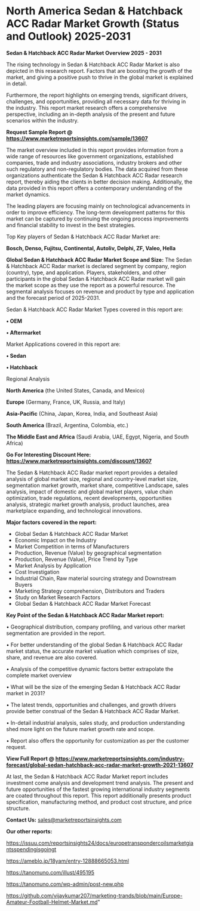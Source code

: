 # North America Sedan & Hatchback ACC Radar Market Growth (Status and Outlook) 2025-2031

<Strong> Sedan & Hatchback ACC Radar Market Overview 2025 - 2031</strong>

The rising technology in Sedan & Hatchback ACC Radar Market is also depicted in this research report. Factors that are boosting the growth of the market, and giving a positive push to thrive in the global market is explained in detail.

Furthermore, the report highlights on emerging trends, significant drivers, challenges, and opportunities, providing all necessary data for thriving in the industry. This report market research offers a comprehensive perspective, including an in-depth analysis of the present and future scenarios within the industry.

<strong>Request Sample Report @ <a href=https://www.marketreportsinsights.com/sample/13607>https://www.marketreportsinsights.com/sample/13607</a></strong>

The market overview included in this report provides information from a wide range of resources like government organizations, established companies, trade and industry associations, industry brokers and other such regulatory and non-regulatory bodies. The data acquired from these organizations authenticate the Sedan & Hatchback ACC Radar research report, thereby aiding the clients in better decision making. Additionally, the data provided in this report offers a contemporary understanding of the market dynamics.

The leading players are focusing mainly on technological advancements in order to improve efficiency. The long-term development patterns for this market can be captured by continuing the ongoing process improvements and financial stability to invest in the best strategies.

Top Key players of Sedan & Hatchback ACC Radar Market are:

<strong>Bosch, Denso, Fujitsu, Continental, Autoliv, Delphi, ZF, Valeo, Hella</strong>

<strong><b>Global Sedan & Hatchback ACC Radar Market Scope and Size:</b></strong>
The Sedan & Hatchback ACC Radar market is declared segment by company, region (country), type, and application. Players, stakeholders, and other participants in the global Sedan & Hatchback ACC Radar market will gain the market scope as they use the report as a powerful resource. The segmental analysis focuses on revenue and product by type and application and the forecast period of 2025-2031.

Sedan & Hatchback ACC Radar Market Types covered in this report are:

<strong>• OEM

• Aftermarket</strong>

Market Applications covered in this report are:

<strong>• Sedan

• Hatchback</strong> 

Regional Analysis

<strong>North America</strong> (the United States, Canada, and Mexico)

<strong>Europe</strong> (Germany, France, UK, Russia, and Italy)

<strong>Asia-Pacific</strong> (China, Japan, Korea, India, and Southeast Asia)

<strong>South America</strong> (Brazil, Argentina, Colombia, etc.)

<strong>The Middle East and Africa</strong> (Saudi Arabia, UAE, Egypt, Nigeria, and South Africa)

<strong>Go For Interesting Discount Here: <a href=https://www.marketreportsinsights.com/discount/13607>https://www.marketreportsinsights.com/discount/13607</a></strong>

The Sedan & Hatchback ACC Radar market report provides a detailed analysis of global market size, regional and country-level market size, segmentation market growth, market share, competitive Landscape, sales analysis, impact of domestic and global market players, value chain optimization, trade regulations, recent developments, opportunities analysis, strategic market growth analysis, product launches, area marketplace expanding, and technological innovations.

<strong><b>Major factors covered in the report:</b></strong>
<ul>
  <li>Global Sedan & Hatchback ACC Radar Market </li>
  <li>Economic Impact on the Industry</li>
  <li>Market Competition in terms of Manufacturers</li>
  <li>Production, Revenue (Value) by geographical segmentation</li>
  <li>Production, Revenue (Value), Price Trend by Type</li>
  <li>Market Analysis by Application</li>
  <li>Cost Investigation</li>
  <li>Industrial Chain, Raw material sourcing strategy and Downstream Buyers</li>
  <li>Marketing Strategy comprehension, Distributors and Traders</li>
  <li>Study on Market Research Factors</li>
  <li>Global Sedan & Hatchback ACC Radar Market Forecast</li>
</ul>

<strong><b>Key Point of the Sedan & Hatchback ACC Radar Market report:</b></strong>

• Geographical distribution, company profiling, and various other market segmentation are provided in the report.

• For better understanding of the global Sedan & Hatchback ACC Radar market status, the accurate market valuation which comprises of size, share, and revenue are also covered.

• Analysis of the competitive dynamic factors better extrapolate the complete market overview

• What will be the size of the emerging Sedan & Hatchback ACC Radar market in 2031?

• The latest trends, opportunities and challenges, and growth drivers provide better construal of the Sedan & Hatchback ACC Radar Market.

• In-detail industrial analysis, sales study, and production understanding shed more light on the future market growth rate and scope.

• Report also offers the opportunity for customization as per the customer request.

<strong><b>View Full Report @ <a href=https://www.marketreportsinsights.com/industry-forecast/global-sedan-hatchback-acc-radar-market-growth-2021-13607>https://www.marketreportsinsights.com/industry-forecast/global-sedan-hatchback-acc-radar-market-growth-2021-13607</a></b></strong>


At last, the Sedan & Hatchback ACC Radar Market report includes investment come analysis and development trend analysis. The present and future opportunities of the fastest growing international industry segments are coated throughout this report. This report additionally presents product specification, manufacturing method, and product cost structure, and price structure.

<strong>Contact Us:</strong>
sales@marketreportsinsights.com

<strong>Our other reports:</strong>

<a href=https://issuu.com/reportsinsights24/docs/europetranspondercoilsmarketgiantsspendingisgoingt>https://issuu.com/reportsinsights24/docs/europetranspondercoilsmarketgiantsspendingisgoingt</a>

<a href=https://ameblo.jp/18yam/entry-12888665053.html>https://ameblo.jp/18yam/entry-12888665053.html</a>

<a href=https://tanomuno.com/illust/495195>https://tanomuno.com/illust/495195</a>

<a href=https://tanomuno.com/wp-admin/post-new.php>https://tanomuno.com/wp-admin/post-new.php</a>

<a href=https://github.com/vijaykumar207/marketing-trands/blob/main/Europe-Amateur-Football-Helmet-Market.md>https://github.com/vijaykumar207/marketing-trands/blob/main/Europe-Amateur-Football-Helmet-Market.md</a>"
